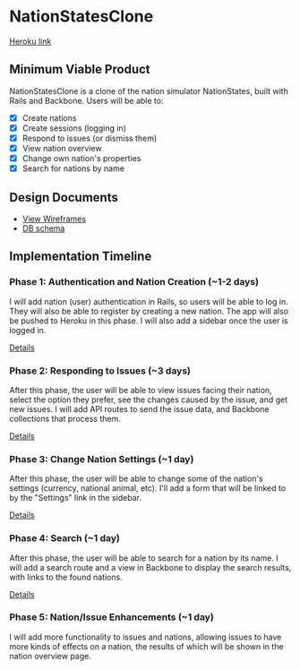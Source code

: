 # NationStatesClone

[Heroku link][heroku]

[heroku]: https://gentle-gorge-8127.herokuapp.com/

## Minimum Viable Product
NationStatesClone is a clone of the nation simulator NationStates, built with
Rails and Backbone. Users will be able to:

- [x] Create nations
- [x] Create sessions (logging in)
- [x] Respond to issues (or dismiss them)
- [x] View nation overview
- [x] Change own nation's properties
- [x] Search for nations by name

## Design Documents
* [View Wireframes][views]
* [DB schema][schema]

[views]: ./docs/views.md
[schema]: ./docs/schema.md

## Implementation Timeline

### Phase 1: Authentication and Nation Creation (~1-2 days)
I will add nation (user) authentication in Rails, so users will be able to
log in. They will also be able to register by creating a new nation. The app
will also be pushed to Heroku in this phase. I will also add a sidebar once
the user is logged in.

[Details][phase-1]

### Phase 2: Responding to Issues (~3 days)
After this phase, the user will be able to view issues facing their nation,
select the option they prefer, see the changes caused by the issue, and
get new issues. I will add API routes to send the issue data, and Backbone
collections that process them.

[Details][phase-2]

### Phase 3: Change Nation Settings (~1 day)
After this phase, the user will be able to change some of the nation's
settings (currency, national animal, etc). I'll add a form that will be
linked to by the "Settings" link in the sidebar.

[Details][phase-3]

### Phase 4: Search (~1 day)
After this phase, the user will be able to search for a nation by its name.
I will add a search route and a view in Backbone to display the search
results, with links to the found nations.

[Details][phase-4]

### Phase 5: Nation/Issue Enhancements (~1 day)
I will add more functionality to issues and nations, allowing issues to have
more kinds of effects on a nation, the results of which will be shown in the
nation overview page.

[phase-1]: ./docs/phases/phase1.md
[phase-2]: ./docs/phases/phase2.md
[phase-3]: ./docs/phases/phase3.md
[phase-4]: ./docs/phases/phase4.md
